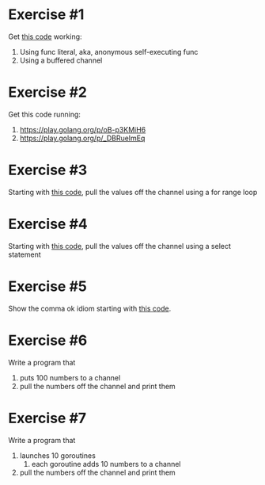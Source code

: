 # Exercise #1
Get [this code](https://play.golang.org/p/j-EA6003P0) working:
1. Using func literal, aka, anonymous self-executing func
2. Using a buffered channel

# Exercise #2
Get this code running:
1. https://play.golang.org/p/oB-p3KMiH6
2. https://play.golang.org/p/_DBRueImEq

# Exercise #3
Starting with [this code](https://play.golang.org/p/sfyu4Is3FG), pull the values off the channel using a for range loop

# Exercise #4
Starting with [this code](https://play.golang.org/p/MvL6uamrJP), pull the values off the channel using a select statement

# Exercise #5
Show the comma ok idiom starting with [this code](https://play.golang.org/p/YHOMV9NYKK).

# Exercise #6
Write a program that
1. puts 100 numbers to a channel
2. pull the numbers off the channel and print them

# Exercise #7
Write a program that
1. launches 10 goroutines
    1. each goroutine adds 10 numbers to a channel
2. pull the numbers off the channel and print them
